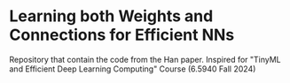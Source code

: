 # Learning both Weights and Connections for Efficient NNs

Repository that contain the code from the Han paper. Inspired for "TinyML and Efficient Deep Learning Computing" Course (6.5940 Fall 2024)
 